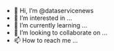- 👋 Hi, I’m @dataservicenews
- 👀 I’m interested in ...
- 🌱 I’m currently learning ...
- 💞️ I’m looking to collaborate on ...
- 📫 How to reach me ...

<!---
dataservicenews/dataservicenews is a ✨ special ✨ repository because its `README.md` (this file) appears on your GitHub profile.
You can click the Preview link to take a look at your changes.
--->

